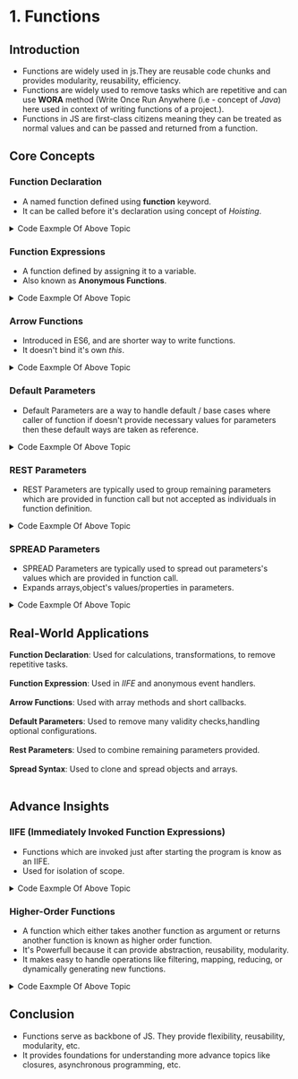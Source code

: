 # 1. Functions

## Introduction

- Functions are widely used in js.They are reusable code chunks and provides modularity, reusability, efficiency.
- Functions are widely used to remove tasks which are repetitive and can use **WORA** method (Write Once Run Anywhere (i.e - concept of <i>Java</i>) here used in context of writing functions of a project.).
- Functions in JS are first-class citizens meaning they can be treated as normal values and can be passed and returned from a function.

## Core Concepts

### Function Declaration

- A named function defined using **function** keyword.
- It can be called before it's declaration using concept of <i>Hoisting</i>.

<details><summary>Code Eaxmple Of Above Topic</summary>

```js
function sayHello(name) {
  return `Hello ${name}!`;
}
console.log(sayHello("Robert"));

//Outputs
//Hello Robert!
```
</details>

### Function Expressions

- A function defined by assigning it to a variable.
- Also known as **Anonymous Functions**.

<details><summary>Code Eaxmple Of Above Topic</summary>

```js
const sayHello = function (name) {
  return `Hello ${name}!`;
};
console.log(sayHello("Robert"));

//Outputs
//Hello Robert!
```

</details>

### Arrow Functions

- Introduced in ES6, and are shorter way to write functions.
- It doesn't bind it's own <i>this</i>.

<details><summary>Code Eaxmple Of Above Topic</summary>

```js
const sayHello = (name) => `Hello ${name}!`;
console.log(sayHello("Robert"));

//Outputs
//Hello Robert!
```

</details>

### Default Parameters

- Default Parameters are a way to handle default / base cases where caller of function if doesn't provide necessary values for parameters then these default ways are taken as reference.

<details><summary>Code Eaxmple Of Above Topic</summary>

```js
function sayHello(name = "Guest") {
  return `Hello ${name}!`;
}
console.log(sayHello());

//Outputs
//Hello Guest!
```

</details>

### REST Parameters

- REST Parameters are typically used to group remaining parameters which are provided in function call but not accepted as individuals in function definition.

<details><summary>Code Eaxmple Of Above Topic</summary>

```js
function multiplyBy(multiplier, ...toMultiplyNums) {
  return toMultiplyNums.map((numToMultiply) => {
    return multiplier * numToMultiply;
  });
}

console.log(multiplyBy(2, 2, 3, 4));

// Outputs:
// [4, 6, 8]
```

</details>

### SPREAD Parameters

- SPREAD Parameters are typically used to spread out parameters's values which are provided in function call.
- Expands arrays,object's values/properties in parameters.

<details><summary>Code Eaxmple Of Above Topic</summary>

```js
let user = {
    id : "user123",
    pass : "user",
}

function addUserAge(age) {
    let updatedUser = {...user,age:`${age}`};
    return updatedUser;
}

console.log(addUserAge(parseInt(20,10));

// Outputs:
// { id : "user123", pass : "123", age:20}

```

</details>

## Real-World Applications

**Function Declaration**: Used for calculations, transformations, to remove repetitive tasks.<br /><br />
**Function Expression**: Used in <i>IIFE</i> and anonymous event handlers.<br /><br />
**Arrow Functions**: Used with array methods and short callbacks.<br /><br />
**Default Parameters**: Used to remove many validity checks,handling optional configurations.<br /><br />
**Rest Parameters**: Used to combine remaining parameters provided.<br /><br />
**Spread Syntax**: Used to clone and spread objects and arrays.<br /><br />

## Advance Insights

### IIFE (Immediately Invoked Function Expressions)

- Functions which are invoked just after starting the program is know as an IIFE.
- Used for isolation of scope.

<details><summary>Code Eaxmple Of Above Topic</summary>

```js
(function () {
  console.log("This runs immediately!");
})();

//Outputs
//This runs immediately!
```

</details>

### Higher-Order Functions

- A function which either takes another function as argument or returns another function is known as higher order function.
- It's Powerfull because it can provide abstraction, reusability, modularity.
- It makes easy to handle operations like filtering, mapping, reducing, or dynamically generating new functions.

<details><summary>Code Eaxmple Of Above Topic</summary>

```js
function createStatusLogger(status) {
  return function (userName) {
    return `${userName}'s status : ${status}`;
  };
}

const logUserIn = createStatusLogger("Logged In");
const logUserOut = createStatusLogger("Logged Out");

console.log(logUserIn("Alice"));
console.log(logUserOut("Alice"));

// Outputs
// Alice is Logged In
// Alice is Logged Out
```

</details>

## Conclusion

- Functions serve as backbone of JS. They provide flexibility, reusability, modularity, etc.
- It provides foundations for understanding more advance topics like closures, asynchronous programming, etc.